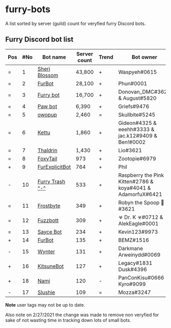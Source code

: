 # furry-bots
A list sorted by server (guild) count for veryfied furry Discord bots. 


## Furry Discord bot list 

| Pos | #No | Bot name | Server count | Trend |  Bot owner | Bot lib
| --- | --- | -------- | -------------| ----- | ----------- | ---------- |
| = | 1 | [Sheri Blossom](https://discord.com/oauth2/authorize?client_id=346702890368368640&scope=bot) | 43,800 | + | Waspyeh#0615 | Discord.py
| = | 2 | [FurBot](https://discord.com/oauth2/authorize?=&client_id=174176308396425217&scope=bot) | 28,100 | + | Phun#0001 | Discordie
| = | 3 | [Furry bot](https://discord.com/oauth2/authorize?client_id=398251412246495233&scope=bot)| 16,700 | + | Donovan_DMC#3621 & August#5820 | Eris
| = | 4 | [Paw bot](https://discord.com/oauth2/authorize?client_id=663823539672973353&scope=bot) | 6,390 | + | Griefs#9476 | Discord.js
| = | 5 | [owopup](https://discord.com/oauth2/authorize?client_id=365255872181567489&scope=bot) | 2,460 | = | Skullbite#5245 | Discord.py
| = | 6 | [Kettu](https://discord.com/oauth2/authorize?client_id=667131062941384757&scope=bot) | 1,860 | + | Gideon#4325 & eeehh#3333 & jac.k12#9409 & Ben!#0002 | Discord.js
| = | 7 | [Thaldrin](https://discord.com/oauth2/authorize?client_id=434662676547764244&scope=bot) | 1,430 | + | Lio#3621 | Discord.js
| = | 8 | [FoxyTail](https://discord.com/oauth2/authorize?client_id=716682147749953616&scope=bot) | 973 | + | Zootopie#6979 | Discord.js
| + | 9 | [FurExplicitBot](https://discord.com/oauth2/authorize?=&client_id=534828939198070824&scope=bot) | 764 | + | Phil | Flipper#3621 | Discord.js
| - | 10 | [Furry Trash ^-^](https://discord.com/oauth2/authorize?client_id=417900655601254420&scope=bot) | 533 | + | Raspberry the Pink Kitten#2786 & koya#4041 & AdamorfuX#6421 | Discord.py
| = | 11 | [Frostbyte](https://discord.com/oauth2/authorize?client_id=732233716604076075&scope=bot) | 349 | + | Robyn the Spoop 🎃#3621 | Unknown 
| = | 12 | [Fuzzbott](https://discord.com/oauth2/authorize?client_id=730633518992064514&scope=bot) | 309 | + | ☣ Dr. K ☣#0712 & AlekEagle#0001 | Eris
| = | 13 | [Sayce Bot](https://discord.com/oauth2/authorize?client_id=730158145489338409&scope=bot) | 234| + | Kevin123#9973 | Discord.js
| + | 14 | [FurBot](https://discord.com/oauth2/authorize?client_id=716259432878702633&scope=bot) | 135 | + | BEMZ#1516 | Discord.py
| - | 15 | [Wynter](https://discord.com/oauth2/authorize?client_id=548269826020343809&scope=bot) | 131 | + | Darkmane Arweinydd#0069 | Discord.js
| + | 16 | [KitsuneBot](https://discord.com/oauth2/authorize?client_id=738229595626668102&scope=bot) | 127 | + | Legacy#1831 Dusk#4396 | Unknown
| + | 18 | [Nami](https://discord.com/oauth2/authorize?client_id=747612596982513724&scope=bot) | 120 | - | PanConKisu#0666 Kyro#9099 | Unknown
| - | 17 | [Slushie](https://discord.com/oauth2/authorize?client_id=670786019037020188&scope=bot) | 109 | = | Mozza#3247 | Unknown



**Note** user tags may not be up to date. 

Also note on 2/27/2021 the change was made to remove non veryfied for sake of not wasting time in tracking down lots of small bots. 


